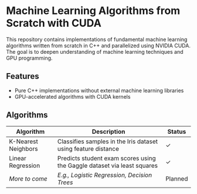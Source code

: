 # Machine Learning Algorithms from Scratch with CUDA

This repository contains implementations of fundamental machine learning algorithms written from scratch in C++ and parallelized using NVIDIA CUDA. The goal is to deepen understanding of machine learning techniques and GPU programming.

## Features

- Pure C++ implementations without external machine learning libraries
- GPU-accelerated algorithms with CUDA kernels

## Algorithms

| Algorithm                | Description                                     | Status   |
| ------------------------ | ----------------------------------------------- | -------- |
| K-Nearest Neighbors      | Classifies samples in the Iris dataset using feature distance      | ✓        |
| Linear Regression        | Predicts student exam scores using the Gaggle dataset via least squares | ✓        |
| *More to come*           | *E.g., Logistic Regression, Decision Trees*     | Planned  |

